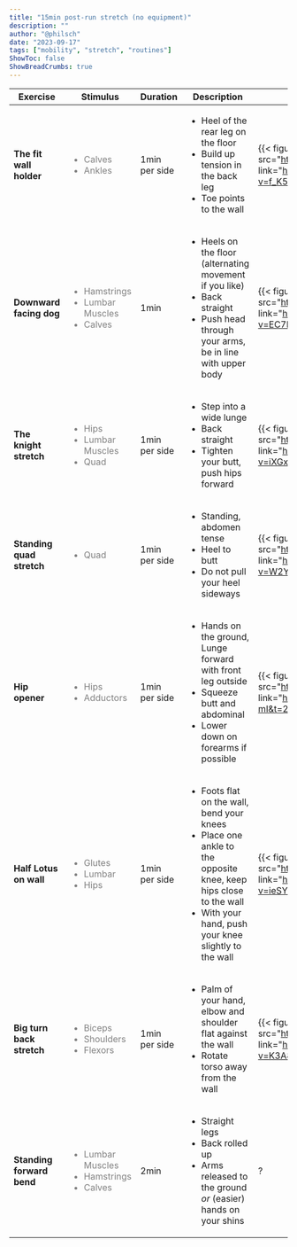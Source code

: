 ```yaml
---
title: "15min post-run stretch (no equipment)"
description: ""
author: "@philsch"
date: "2023-09-17"
tags: ["mobility", "stretch", "routines"]
ShowToc: false
ShowBreadCrumbs: true
---
```


<div style="margin-left: auto; margin-right: auto;">

| Exercise                  | Stimulus                                                                                                           | Duration      | Description                                                                                                                                                                                     | Example                                                                                                                                                 |
|---------------------------|--------------------------------------------------------------------------------------------------------------------|---------------|-------------------------------------------------------------------------------------------------------------------------------------------------------------------------------------------------|---------------------------------------------------------------------------------------------------------------------------------------------------------|
| **The fit wall holder**   | <span style="color: gray; font-size: s;"><ul><li>Calves</li><li>Ankles</li><ul></span>                             | 1min per side | <ul><li>Heel of the rear leg on the floor</li><li>Build up tension in the back leg</li><li>Toe points to the wall</li></ul>                                                                     | {{< figure height="150" src="https://img.youtube.com/vi/f_K5_wJMYB8/0.jpg" link="https://www.youtube.com/watch?v=f_K5_wJMYB8" target="_blank" >}}       |
| **Downward facing dog**   | <span style="color: gray; font-size: s;"><ul><li>Hamstrings</li><li>Lumbar Muscles</li><li>Calves</li></ul></span> | 1min          | <ul><li>Heels on the floor (alternating movement if you like)</li><li>Back straight</li><li>Push head through your arms, be in line with upper body</li></ul>                                   | {{< figure height="150" src="https://img.youtube.com/vi/EC7RGJ975iM/0.jpg" link="https://www.youtube.com/watch?v=EC7RGJ975iM" target="_blank" >}}       |
| **The knight stretch**    | <span style="color: gray; font-size: s;"><ul><li>Hips</li><li>Lumbar Muscles</li><li>Quad</li></ul></span>         | 1min per side | <ul><li>Step into a wide lunge</li><li>Back straight</li><li>Tighten your butt, push hips forward</li></ul>                                                                                     | {{< figure height="150" src="https://img.youtube.com/vi/iXGxxQBIDmY/0.jpg" link="https://www.youtube.com/watch?v=iXGxxQBIDmY" target="_blank" >}}       |
| **Standing quad stretch** | <span style="color: gray; font-size: s;"><ul><li>Quad</li></ul></span>                                             | 1min per side | <ul><li>Standing, abdomen tense</li><li>Heel to butt</li><li>Do not pull your heel sideways</li></ul>                                                                                           | {{< figure height="150" src="https://img.youtube.com/vi/W2YCXbcx5Gg/0.jpg" link="https://www.youtube.com/watch?v=W2YCXbcx5Gg" target="_blank" >}}       |
| **Hip opener**            | <span style="color: gray; font-size: s;"><ul><li>Hips</li><li>Adductors</li></ul></span>                           | 1min per side | <ul><li>Hands on the ground, Lunge forward with front leg outside</li><li>Squeeze butt and abdominal</li><li>Lower down on forearms if possible</li></ul>                                       | {{< figure height="150" src="https://img.youtube.com/vi/FhcZuQRC-mI/0.jpg" link="https://www.youtube.com/watch?v=FhcZuQRC-mI&t=296" target="_blank" >}} |
| **Half Lotus on wall**    | <span style="color: gray; font-size: s;"><ul><li>Glutes</li><li>Lumbar</li><li>Hips</li></ul></span>               | 1min per side | <ul><li>Foots flat on the wall, bend your knees</li><li>Place one ankle to the opposite knee, keep hips close to the wall</li><li>With your hand, push your knee slightly to the wall</li></ul> | {{< figure height="150" src="https://img.youtube.com/vi/ieSYneDCOQA/0.jpg" link="https://www.youtube.com/watch?v=ieSYneDCOQA" target="_blank" >}}       |
| **Big turn back stretch** | <span style="color: gray; font-size: s;"><ul><li>Biceps</li><li>Shoulders</li><li>Flexors</li></ul></span>         | 1min per side | <ul><li>Palm of your hand, elbow and shoulder flat against the wall</li><li>Rotate torso away from the wall</li></ul>                                                                           | {{< figure height="150" src="https://img.youtube.com/vi/K3A8SPUQ_oM/0.jpg" link="https://www.youtube.com/watch?v=K3A8SPUQ_oM" target="_blank" >}}       |
| **Standing forward bend** | <span style="color: gray; font-size: s;"><ul><li>Lumbar Muscles</li><li>Hamstrings</li><li>Calves</li></ul></span> | 2min          | <ul><li>Straight legs</li><li>Back rolled up</li><li>Arms released to the ground *or* (easier) hands on your shins</li></ul>                                                                    | ?                                                                                                                                                       |

</div>